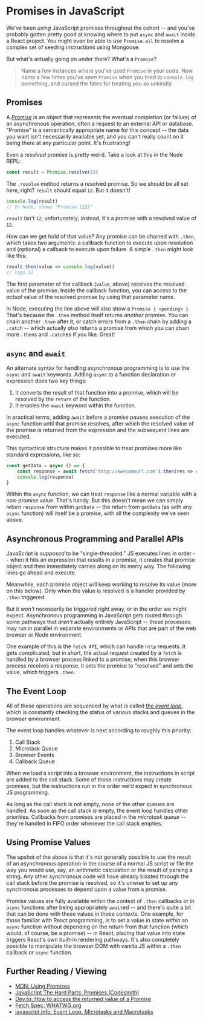 # Promises in JavaScript

We've been _using_ JavaScript promises throughout the cohort -- and you've probably gotten pretty good at knowing where to put `async` and `await` inside a React project. You might even be able to use `Promise.all` to resolve a complex set of seeding instructions using Mongoose.

But what's actually going on under there? What's a `Promise`?

>Name a few instances where you've used `Promise` in your code. Now name a few times you've _seen_ `Promise` when you tried to `console.log` something, and cursed the fates for treating you so unkindly.


## Promises
A [_Promise_](https://developer.mozilla.org/en-US/docs/Web/JavaScript/Reference/Global_Objects/Promise) is an object that represents the eventual completion (or failure) of an asynchronous operation, often a request to an external API or database. "Promise" is a semantically appropriate name for this concept -- the data you want isn't necessarily available yet, and you can't really count on it being there at any particular point. It's frustrating!

Even a _resolved_ promise is pretty weird. Take a look at this in the Node REPL:
```js
const result = Promise.resolve(12)
```
The `.resolve` method returns a resolved promise. So we should be all set here, right? `result` should equal `12`. But it doesn't!

```js
console.log(result)
// In Node, shows "Promise {12}"
```

`result` isn't `12`, unfortunately; instead, it's a promise with a resolved value of `12`. 

How can we get hold of that value? Any promise can be chained with `.then`, which takes two arguments: a callback function to execute upon resolution and (optional) a callback to execute upon failure. A simple `.then` might look like this:

```js
result.then(value => console.log(value))
// logs 12
```

The first parameter of the callback (`value`, above) receives the resolved value of the promise. Inside the callback function, you can access to the _actual_ value of the resolved promise by using that parameter name.

In Node, executing the line above will also show a `Promise { <pending> }`. That's because the `.then` method itself returns _another_ promise. You can chain another `.then` after it, or catch errors from a `.then` chain by adding a `.catch` -- which actually _also_ returns a promise from which you can chain more `.then`s and `.catch`es if you like. Great!

## `async` and `await`

An alternate syntax for handling asynchronous programming is to use the `async` and `await` keywords. Adding `async` to a function declaration or expression does two key things:
1. It converts the result of that function into a promise, which will be resolved by the `return` of the function.
2. It enables the `await` keyword within the function.

In practical terms, adding `await` before a promise pauses execution of the `async` function until that promise resolves, after which the resolved value of the promise is returned from the expression and the subsequent lines are executed.

This syntactical structure makes it possible to treat promises more like standard expressions, like so:
```js
const getData = async () => {
    const response = await fetch('http://awesomeurl.com').then(res => res.json())
    console.log(response)
}
```

Within the `async` function, we can treat `response` like a normal variable with a non-promise value. That's handy. But this doesn't mean we can simply _return_ `response` from within `getData` -- the return from `getData` (as with any `async` function) will itself be a promise, with all the complexity we've seen above.


## Asynchronous Programming and Parallel APIs

JavaScript is _supposed_ to be "single-threaded." JS executes lines in order -- when it hits an expression that results in a promise, it creates that promise object and then immediately carries along on its merry way. The following lines go ahead and execute.

Meanwhile, each promise object will keep working to resolve its value (more on this below). Only when the value is resolved is a handler provided by `.then` triggered.

But it _won't_ necessarily be triggered right away, or in the order we might expect. Asynchronous programming in JavaScript gets routed through some pathways that _aren't_ actually entirely JavaScript -- these processes may run in parallel in separate environments or APIs that are part of the web browser or Node environment.

One example of this is the `fetch API`, which can handle `http` requests. It gets complicated, but in short, the actual request created by a `fetch` is handled by a browser process linked to a promise; when this browser process receives a response, it sets the promise to "resolved" and sets the value, which triggers `.then`.

## The Event Loop

All of these operations are sequenced by what is called [the _event loop_](https://developer.mozilla.org/en-US/docs/Web/JavaScript/EventLoop), which is constantly checking the status of various stacks and queues in the browser environment.

The event loop handles whatever is next according to roughly this priority:
1. Call Stack
2. Microtask Queue
3. Browser Events
4. Callback Queue

When we load a script into a browser environment, the instructions in script are added to the call stack. Some of those instructions may create promises, but the instructions run in the order we'd expect in synchronous JS programming.

As long as the call stack is not empty, none of the other queues are handled. As soon as the call stack _is_ empty, the event loop handles other priorities. Callbacks from promises are placed in the _microtask queue_ -- they're handled in FIFO order whenever the call stack empties.

## Using Promise Values

The upshot of the above is that it's not generally possible to use the result of an asynchronous operation in the course of a normal JS script or file the way you would use, say, an arithmetic calculation or the result of parsing a string. Any other synchronous code will have already blasted through the call stack before the promise is resolved, so it's unwise to set up any synchronous processes to depend upon a value from a promise.

Promise values are fully available within the context of `.then` callbacks or in `async` functions after being appropriately `await`ed -- and there's quite a bit that can be done with these values in those contexts. One example, for those familiar with React programming, is to set a value in state _within_ an `async` function without depending on the _return_ from that function (which would, of course, be a promise) -- in React, placing that value into state triggers React's own built-in rendering pathways. It's also completely possible to manipulate the browser DOM with vanilla JS within a `.then` callback or `async` function.


## Further Reading / Viewing

* [MDN: Using Promises](https://developer.mozilla.org/en-US/docs/Web/JavaScript/Guide/Using_promises)
* [JavaScript The Hard Parts: Promises (Codesmith)](https://www.youtube.com/watch?v=KpGmW_P5Ygg)
* [Dev.to: How to access the returned value of a Promise](https://dev.to/ramonak/javascript-how-to-access-the-return-value-of-a-promise-object-1bck)
* [Fetch Spec: WHATWG.org](https://fetch.spec.whatwg.org/)
* [javascript.info: Event Loop, Microtasks and Macrotasks](https://javascript.info/event-loop)
